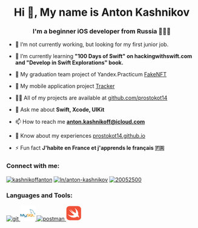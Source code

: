 

<!--
**prostokot14/prostokot14** is a ✨ _special_ ✨ repository because its `README.md` (this file) appears on your GitHub profile.

Here are some ideas to get you started:

- 🔭 I’m currently working on ...
- 🌱 I’m currently learning ...
- 👯 I’m looking to collaborate on ...
- 🤔 I’m looking for help with ...
- 💬 Ask me about ...
- 📫 How to reach me: ...
- 😄 Pronouns: ...
- ⚡ Fun fact: ...
-->


<h1 align="center">Hi 👋, My name is Anton Kashnikov</h1>
<h3 align="center">I'm a beginner iOS developer from Russia 🧑🏻‍💻</h3>

- 🔭 I’m not currently working, but looking for my first junior job.

- 🌱 I’m currently learning **"100 Days of Swift" on hackingwithswift.com and "Develop in Swift Explorations" book.**

- 📱 My graduation team project of Yandex.Practicum [FakeNFT](https://github.com/prostokot14/iOS-FakeNFT)

- 🤝 My mobile application project [Tracker](https://github.com/prostokot14/Tracker)

- 👨‍💻 All of my projects are available at [github.com/prostokot14](gitHub.com/prostokot14)

- 💬 Ask me about **Swift, Xcode, UIKit**

- 📫 How to reach me **anton.kashnikoff@icloud.com**

- 📄 Know about my experiences [prostokot14.github.io](resume)

- ⚡ Fun fact **J'habite en France et j'apprends le français 🇫🇷**

<h3 align="left">Connect with me:</h3>
<p align="left">
<a href="https://twitter.com/kashnikoffanton" target="blank"><img align="center" src="https://raw.githubusercontent.com/rahuldkjain/github-profile-readme-generator/master/src/images/icons/Social/twitter.svg" alt="kashnikoffanton" height="30" width="40" /></a>
<a href="https://linkedin.com/in/ln/anton-kashnikov" target="blank"><img align="center" src="https://raw.githubusercontent.com/rahuldkjain/github-profile-readme-generator/master/src/images/icons/Social/linked-in-alt.svg" alt="ln/anton-kashnikov" height="30" width="40" /></a>
<a href="https://stackoverflow.com/users/20052500" target="blank"><img align="center" src="https://raw.githubusercontent.com/rahuldkjain/github-profile-readme-generator/master/src/images/icons/Social/stack-overflow.svg" alt="20052500" height="30" width="40" /></a>
</p>

<h3 align="left">Languages and Tools:</h3>
<p align="left"> <a href="https://git-scm.com/" target="_blank" rel="noreferrer"> <img src="https://www.vectorlogo.zone/logos/git-scm/git-scm-icon.svg" alt="git" width="40" height="40"/> </a> <a href="https://www.mysql.com/" target="_blank" rel="noreferrer"> <img src="https://raw.githubusercontent.com/devicons/devicon/master/icons/mysql/mysql-original-wordmark.svg" alt="mysql" width="40" height="40"/> </a> <a href="https://postman.com" target="_blank" rel="noreferrer"> <img src="https://www.vectorlogo.zone/logos/getpostman/getpostman-icon.svg" alt="postman" width="40" height="40"/> </a> <a href="https://developer.apple.com/swift/" target="_blank" rel="noreferrer"> <img src="https://raw.githubusercontent.com/devicons/devicon/master/icons/swift/swift-original.svg" alt="swift" width="40" height="40"/> </a> </p>

